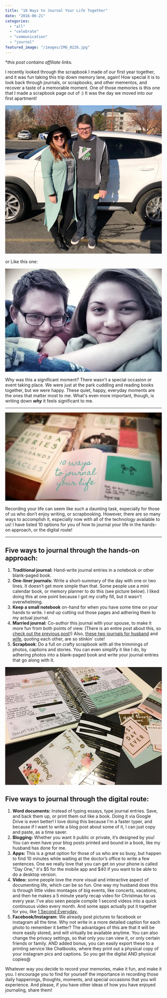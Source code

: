 ```yaml
---
title: "10 Ways to Journal Your Life Together"
date: "2016-06-21"
categories: 
  - "all"
  - "celebrate"
  - "communication"
  - "journal"
featured_image: "/images/IMG_0226.jpg"
---
```


\*_this post contains affiliate links._

I recently looked through the scrapbook I made of our first year together, and it was fun taking this trip down memory lane, again! How special it is to look back through journals, or scrapbooks, and other mementos, and recover a taste of a memorable moment. One of those memories is this one that I made a scrapbook page out of :) It was the day we moved into our first apartment!

![10 ideas on how to journal, recording memories, journaling, memory keeping, journaling your life, documenting your marriage, documenting your life, marriage fun, memories in marriage, journaling, ways to journal, ways to scrapbook, scrapbook ideas, marriage ideas, marriage advice, marriage help, newlyweds, newlywed life, marriage specialist](/images/IMG_0575.jpg)

or Like this one:

![10 ideas on how to journal, recording memories, journaling, memory keeping, journaling your life, documenting your marriage, documenting your life, marriage fun, memories in marriage, journaling, ways to journal, ways to scrapbook, scrapbook ideas, marriage ideas, marriage advice, marriage help, newlyweds, newlywed life, marriage specialist](/images/20130921_193129.jpg)

Why was this a significant moment? There wasn't a special occasion or event taking place. We were just at the park cuddling and reading books together, but we were happy. These quiet, happy, everyday moments are the ones that matter most to me. What's even more important, though, is writing down **_why_** it feels significant to me.

* * *

![marriage journaling, journaling, digital journaling, journaling marriage moments](/images/10_ways_to_journal.jpg)

Recording your life can seem like such a daunting task, especially for those of us who don’t enjoy writing, or scrapbooking. However, there are so many ways to accomplish it, especially now with all of the technology available to us! I have listed 10 options for you of how to journal your life in the hands-on approach, or the digital route!

* * *

## Five ways to journal through the hands-on approach:

1. **Traditional journal:** Hand-write journal entries in a notebook or other blank-paged book.
2. **One-liner journals:** Write a short-summary of the day with one or two lines. It doesn’t get more simple than that. Some people use a mini calendar book, or memory planner to do this (see picture below). I liked doing this at one point because I got my crafty fill, but it wasn't overwhelming.
3. **Keep a small notebook** on-hand for when you have some time on your hands to write. I end up cutting out those pages and adhering them to my actual journal.
4. **Married journal:** Co-author this journal with your spouse, to make it more fun from both points of view. (There is an entire post about this, so [check out the previous post](http://freshlymarried.com/the-married-journal/ "the married journal.")!) Also, [these two journals for husband](https://amzn.to/2qCoJ0G) and [wife](https://amzn.to/2HICy61), quoting each other, are so stinkin' cute!
5. **Scrapbook**: Do a full on crafty scrapbook with all the trimmings of photos, captions and stories. You can even simplify it like I do, by adhering photos into a blank-paged book and write your journal entries that go along with it.

![Recording your life can seem like such a daunting task, especially for those of us who don’t enjoy writing, or scrapbooking. However, there are so many ways to accomplish it, especially now with all of the technology available to us! I have listed ten ideas for how to journal, that may help you!](/images/IMG_1587.jpg)

## Five ways to journal through the digital route:

1. **Word documents:** Instead of typing essays, type journal entries. Save, and back them up, or print them out like a book. Doing it via Google Drive is even better! I love doing this because I'm a faster typer, and because if I want to write a blog post about some of it, I can just copy and paste, as a time saver.
2. **Blogging:** Whether you want it public or private, it’s designed by you! You can even have your blog posts printed and bound in a book, like my husband has done for me.
3. **Apps:** This is a great option for those of us who are so busy, but happen to find 10 minutes while waiting at the doctor’s office to write a few sentences. One we really love that you can get on your phone is called "Day One," it's $5 for the mobile app and $40 if you want to be able to do a desktop version.
4. **Video:** some people love the more visual and interactive aspect of documenting life, which can be so fun. One way my husband does this is through little video montages of big events, like concerts, vacations, and then he makes a 5 minute yearly recap video for Christmas for us every year. I've also seen people compile 1 second videos into a quick continuous video every month. And some apps actually put it together for you, like [1 Second Everyday.](http://1se.co/) 
5. **Facebook/Instagram**: We already post pictures to facebook or instagram all the time. Why not write in a more detailed caption for each photo to remember it better? The advantages of this are that it will be more easily stored, and will virtually be available anytime. You can also change the privacy settings, so that only you can view it, or only certain friends or family. AND added bonus, you can easily export these to a printing service like Chatbooks, where they print out a physical copy of your instagram pics and captions. So you get the digital AND physical copies@

Whatever way you decide to record your memories, make it fun, and make it you. I encourage you to find for yourself the importance in recording those daily happenings, thoughts, moments, and special occasions that you will experience. And please, if you have other ideas of how you have enjoyed journaling, share them!
